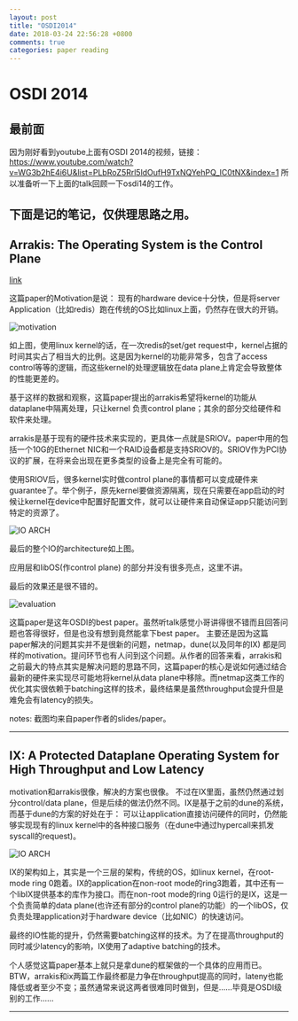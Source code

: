 ```yaml
---
layout: post
title: "OSDI2014"
date: 2018-03-24 22:56:28 +0800
comments: true
categories: paper reading
---
```


# OSDI 2014

## 最前面
因为刚好看到youtube上面有OSDI 2014的视频，链接：
https://www.youtube.com/watch?v=WG3b2hE4i6U&list=PLbRoZ5Rrl5ldOufH9TxNQYehPQ_lC0tNX&index=1
所以准备听一下上面的talk回顾一下osdi14的工作。

下面是记的笔记，仅供理思路之用。
---

<!-- more -->

## Arrakis: The Operating System is the Control Plane
[link](https://www.usenix.org/node/186141) 

这篇paper的Motivation是说： 现有的hardware device十分快，但是将server Application（比如redis）跑在传统的OS比如linux上面，仍然存在很大的开销。

![motivation](http://dongd.info/images/paper_read/osdi14/arrakis_motivation.png  "motivation")

如上图，使用linux kernel的话，在一次redis的set/get request中，kernel占据的时间其实占了相当大的比例。这是因为kernel的功能非常多，包含了access control等等的逻辑，而这些kernel的处理逻辑放在data plane上肯定会导致整体的性能更差的。

基于这样的数据和观察，这篇paper提出的arrakis希望将kernel的功能从dataplane中隔离处理，只让kernel 负责control plane；其余的部分交给硬件和软件来处理。

arrakis是基于现有的硬件技术来实现的，更具体一点就是SRIOV。paper中用的包括一个10G的Ethernet NIC和一个RAID设备都是支持SRIOV的。SRIOV作为PCI协议的扩展，在将来会出现在更多类型的设备上是完全有可能的。

使用SRIOV后，很多kernel实时做control plane的事情都可以变成硬件来guarantee了。举个例子，原先kernel要做资源隔离，现在只需要在app启动的时候让kernel在device中配置好配置文件，就可以让硬件来自动保证app只能访问到特定的资源了。


![IO ARCH](http://dongd.info/images/paper_read/osdi14/arrakis_io_arch.png  "motivation")

 最后的整个IO的architecture如上图。

应用层和libOS(作control plane) 的部分并没有很多亮点，这里不讲。

最后的效果还是很不错的。

![evaluation](http://dongd.info/images/paper_read/osdi14/arrakis_evaluation.png  "evaluation")

这篇paper是这年OSDI的best paper。虽然听talk感觉小哥讲得很不错而且回答问题也答得很好，但是也没有想到竟然能拿下best paper。
主要还是因为这篇paper解决的问题其实并不是很新的问题，netmap，dune(以及同年的IX) 都是同样的motivation。提问环节也有人问到这个问题。从作者的回答来看，arrakis和之前最大的特点其实是解决问题的思路不同，这篇paper的核心是说如何通过结合最新的硬件来实现尽可能地将kernel从data plane中移除。而netmap这类工作的优化其实很依赖于batching这样的技术，最终结果是虽然throughput会提升但是难免会有latency的损失。


notes: 截图均来自paper作者的slides/paper。

---

## IX: A Protected Dataplane Operating System for High Throughput and Low Latency


motivation和arrakis很像，解决的方案也很像。
不过在IX里面，虽然仍然通过划分control/data plane，但是后续的做法仍然不同。IX是基于之前的dune的系统，而基于dune的方案的好处在于： 可以让application直接访问硬件的同时，仍然能够实现现有的linux kernel中的各种接口服务（在dune中通过hypercall来抓发syscall的request)。


![IO ARCH](http://dongd.info/images/paper_read/osdi14/ix_io_arch.png  "motivation")

IX的架构如上，其实是一个三层的架构，传统的OS，如linux kernel，在root-mode ring 0跑着。IX的application在non-root mode的ring3跑着，其中还有一个libIX提供基本的库作为接口。而在non-root mode的ring 0运行的是IX，这是一个负责简单的data plane(也许还有部分的control plane的功能）的一个libOS，仅负责处理application对于hardware device（比如NIC）的快速访问。

最终的IO性能的提升，仍然需要batching这样的技术。为了在提高throughput的同时减少latency的影响，IX使用了adaptive batching的技术。

个人感觉这篇paper基本上就只是拿dune的框架做的一个具体的应用而已。BTW，arrakis和ix两篇工作最终都是力争在throughput提高的同时，lateny也能降低或者至少不变；虽然通常来说这两者很难同时做到，但是……毕竟是OSDI级别的工作……

---
